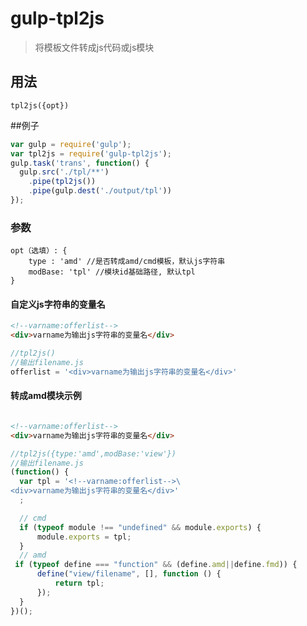 gulp-tpl2js
============

> 将模板文件转成js代码或js模块 

## 用法

```
tpl2js({opt})
```

##例子

```javascript
var gulp = require('gulp');
var tpl2js = require('gulp-tpl2js');
gulp.task('trans', function() {
  gulp.src('./tpl/**')
  	.pipe(tpl2js())
  	.pipe(gulp.dest('./output/tpl'))
});
```

### 参数
```
opt（选填）: {
	type : 'amd' //是否转成amd/cmd模板，默认js字符串
	modBase: 'tpl' //模块id基础路径, 默认tpl
}
```

#### 自定义js字符串的变量名
```html
<!--varname:offerlist-->
<div>varname为输出js字符串的变量名</div>
```

```javascript
//tpl2js()
//输出filename.js
offerlist = '<div>varname为输出js字符串的变量名</div>'

```

#### 转成amd模块示例
```html

<!--varname:offerlist-->
<div>varname为输出js字符串的变量名</div>
```

```javascript
//tpl2js({type:'amd',modBase:'view'})
//输出filename.js
(function() {
  var tpl = '<!--varname:offerlist-->\
<div>varname为输出js字符串的变量名</div>'
  ;

  // cmd
  if (typeof module !== "undefined" && module.exports) {
      module.exports = tpl;
  }
  // amd
 if (typeof define === "function" && (define.amd||define.fmd)) {
      define("view/filename", [], function () {
          return tpl;
      });
  }
})();
```